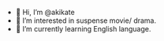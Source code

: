 - 👋 Hi, I’m @akikate
- 👀 I’m interested in suspense movie/ drama.
- 🌱 I’m currently learning English language.
<!---
akikate/akikate is a ✨ special ✨ repository because its `README.md` (this file) appears on your GitHub profile.
You can click the Preview link to take a look at your changes.
--->
